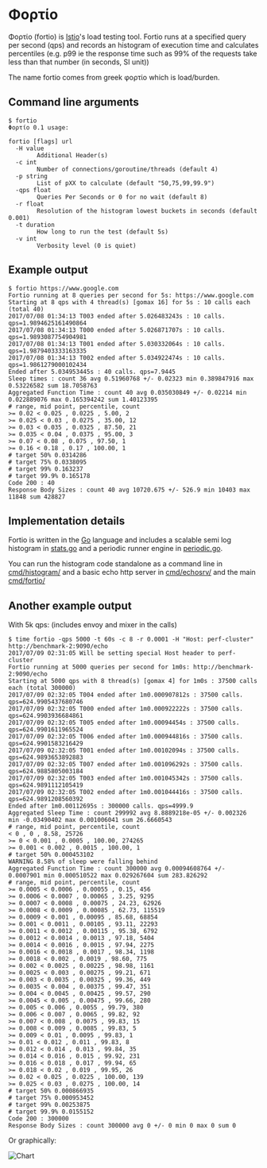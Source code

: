 # Φορτίο

Φορτίο (fortio) is [Istio](https://istio.io/)'s load testing tool. Fortio runs at a specified query per second (qps) and records an histogram of execution time and calculates percentiles (e.g. p99 ie the response time such as 99% of the requests take less than that number (in seconds, SI unit))

The name fortio comes from greek φορτίο which is load/burden.

## Command line arguments

```
$ fortio
Φορτίο 0.1 usage:

fortio [flags] url
  -H value
    	Additional Header(s)
  -c int
    	Number of connections/goroutine/threads (default 4)
  -p string
    	List of pXX to calculate (default "50,75,99,99.9")
  -qps float
    	Queries Per Seconds or 0 for no wait (default 8)
  -r float
    	Resolution of the histogram lowest buckets in seconds (default 0.001)
  -t duration
    	How long to run the test (default 5s)
  -v int
    	Verbosity level (0 is quiet)
```

## Example output

```
$ fortio https://www.google.com
Fortio running at 8 queries per second for 5s: https://www.google.com
Starting at 8 qps with 4 thread(s) [gomax 16] for 5s : 10 calls each (total 40)
2017/07/08 01:34:13 T003 ended after 5.026483243s : 10 calls. qps=1.9894625161490864
2017/07/08 01:34:13 T000 ended after 5.026871707s : 10 calls. qps=1.9893087754904981
2017/07/08 01:34:13 T001 ended after 5.030332064s : 10 calls. qps=1.9879403333163335
2017/07/08 01:34:13 T002 ended after 5.034922474s : 10 calls. qps=1.9861279000102434
Ended after 5.034953445s : 40 calls. qps=7.9445
Sleep times : count 36 avg 0.51960768 +/- 0.02323 min 0.389847916 max 0.53226582 sum 18.7058763
Aggregated Function Time : count 40 avg 0.035030849 +/- 0.02214 min 0.022889076 max 0.165394242 sum 1.40123395
# range, mid point, percentile, count
>= 0.02 < 0.025 , 0.0225 , 5.00, 2
>= 0.025 < 0.03 , 0.0275 , 35.00, 12
>= 0.03 < 0.035 , 0.0325 , 87.50, 21
>= 0.035 < 0.04 , 0.0375 , 95.00, 3
>= 0.07 < 0.08 , 0.075 , 97.50, 1
>= 0.16 < 0.18 , 0.17 , 100.00, 1
# target 50% 0.0314286
# target 75% 0.0338095
# target 99% 0.163237
# target 99.9% 0.165178
Code 200 : 40
Response Body Sizes : count 40 avg 10720.675 +/- 526.9 min 10403 max 11848 sum 428827
```

## Implementation details

Fortio is written in the [Go](https://golang.org) language and includes a scalable semi log histogram in [stats.go](stats.go) and a periodic runner engine in [periodic.go](periodic.go).

You can run the histogram code standalone as a command line in [cmd/histogram/](cmd/histogram/) and a basic echo http server in [cmd/echosrv/](cmd/echosrv/) and the main [cmd/fortio/](cmd/fortio/)

## Another example output

With 5k qps: (includes envoy and mixer in the calls)
```
$ time fortio -qps 5000 -t 60s -c 8 -r 0.0001 -H "Host: perf-cluster" http://benchmark-2:9090/echo
2017/07/09 02:31:05 Will be setting special Host header to perf-cluster
Fortio running at 5000 queries per second for 1m0s: http://benchmark-2:9090/echo
Starting at 5000 qps with 8 thread(s) [gomax 4] for 1m0s : 37500 calls each (total 300000)
2017/07/09 02:32:05 T004 ended after 1m0.000907812s : 37500 calls. qps=624.9905437680746
2017/07/09 02:32:05 T000 ended after 1m0.000922222s : 37500 calls. qps=624.9903936684861
2017/07/09 02:32:05 T005 ended after 1m0.00094454s : 37500 calls. qps=624.9901611965524
2017/07/09 02:32:05 T006 ended after 1m0.000944816s : 37500 calls. qps=624.9901583216429
2017/07/09 02:32:05 T001 ended after 1m0.00102094s : 37500 calls. qps=624.9893653892883
2017/07/09 02:32:05 T007 ended after 1m0.001096292s : 37500 calls. qps=624.9885805003184
2017/07/09 02:32:05 T003 ended after 1m0.001045342s : 37500 calls. qps=624.9891112105419
2017/07/09 02:32:05 T002 ended after 1m0.001044416s : 37500 calls. qps=624.9891208560392
Ended after 1m0.00112695s : 300000 calls. qps=4999.9
Aggregated Sleep Time : count 299992 avg 8.8889218e-05 +/- 0.002326 min -0.03490402 max 0.001006041 sum 26.6660543
# range, mid point, percentile, count
< 0 , 0 , 8.58, 25726
>= 0 < 0.001 , 0.0005 , 100.00, 274265
>= 0.001 < 0.002 , 0.0015 , 100.00, 1
# target 50% 0.000453102
WARNING 8.58% of sleep were falling behind
Aggregated Function Time : count 300000 avg 0.00094608764 +/- 0.0007901 min 0.000510522 max 0.029267604 sum 283.826292
# range, mid point, percentile, count
>= 0.0005 < 0.0006 , 0.00055 , 0.15, 456
>= 0.0006 < 0.0007 , 0.00065 , 3.25, 9295
>= 0.0007 < 0.0008 , 0.00075 , 24.23, 62926
>= 0.0008 < 0.0009 , 0.00085 , 62.73, 115519
>= 0.0009 < 0.001 , 0.00095 , 85.68, 68854
>= 0.001 < 0.0011 , 0.00105 , 93.11, 22293
>= 0.0011 < 0.0012 , 0.00115 , 95.38, 6792
>= 0.0012 < 0.0014 , 0.0013 , 97.18, 5404
>= 0.0014 < 0.0016 , 0.0015 , 97.94, 2275
>= 0.0016 < 0.0018 , 0.0017 , 98.34, 1198
>= 0.0018 < 0.002 , 0.0019 , 98.60, 775
>= 0.002 < 0.0025 , 0.00225 , 98.98, 1161
>= 0.0025 < 0.003 , 0.00275 , 99.21, 671
>= 0.003 < 0.0035 , 0.00325 , 99.36, 449
>= 0.0035 < 0.004 , 0.00375 , 99.47, 351
>= 0.004 < 0.0045 , 0.00425 , 99.57, 290
>= 0.0045 < 0.005 , 0.00475 , 99.66, 280
>= 0.005 < 0.006 , 0.0055 , 99.79, 380
>= 0.006 < 0.007 , 0.0065 , 99.82, 92
>= 0.007 < 0.008 , 0.0075 , 99.83, 15
>= 0.008 < 0.009 , 0.0085 , 99.83, 5
>= 0.009 < 0.01 , 0.0095 , 99.83, 1
>= 0.01 < 0.012 , 0.011 , 99.83, 8
>= 0.012 < 0.014 , 0.013 , 99.84, 35
>= 0.014 < 0.016 , 0.015 , 99.92, 231
>= 0.016 < 0.018 , 0.017 , 99.94, 65
>= 0.018 < 0.02 , 0.019 , 99.95, 26
>= 0.02 < 0.025 , 0.0225 , 100.00, 139
>= 0.025 < 0.03 , 0.0275 , 100.00, 14
# target 50% 0.000866935
# target 75% 0.000953452
# target 99% 0.00253875
# target 99.9% 0.0155152
Code 200 : 300000
Response Body Sizes : count 300000 avg 0 +/- 0 min 0 max 0 sum 0
```

Or graphically:

![Chart](https://user-images.githubusercontent.com/3664595/27990803-490a618c-6417-11e7-9773-12e0d051128f.png)
